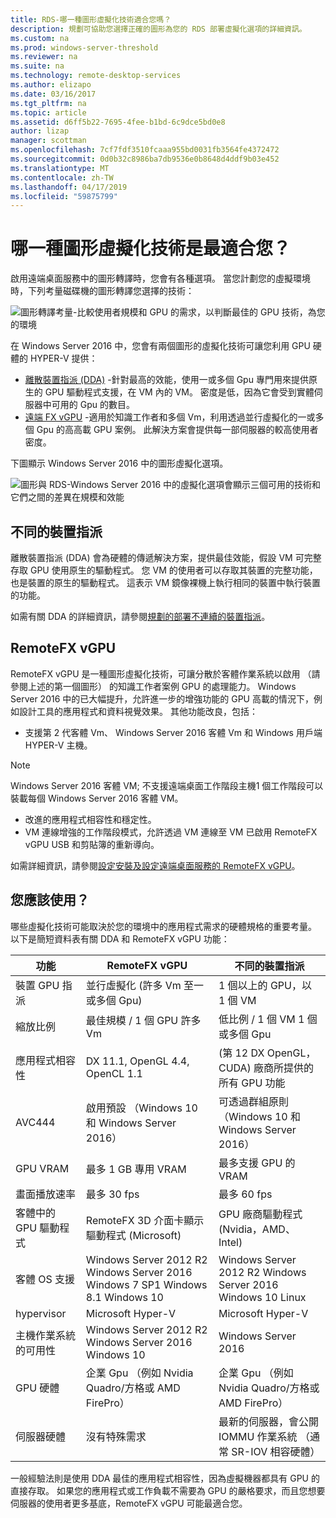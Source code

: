 ```yaml
---
title: RDS-哪一種圖形虛擬化技術適合您嗎？
description: 規劃可協助您選擇正確的圖形為您的 RDS 部署虛擬化選項的詳細資訊。
ms.custom: na
ms.prod: windows-server-threshold
ms.reviewer: na
ms.suite: na
ms.technology: remote-desktop-services
ms.author: elizapo
ms.date: 03/16/2017
ms.tgt_pltfrm: na
ms.topic: article
ms.assetid: d6ff5b22-7695-4fee-b1bd-6c9dce5bd0e8
author: lizap
manager: scottman
ms.openlocfilehash: 7cf7fdf3510fcaaa955bd0031fb3564fe4372472
ms.sourcegitcommit: 0d0b32c8986ba7db9536e0b8648d4ddf9b03e452
ms.translationtype: MT
ms.contentlocale: zh-TW
ms.lasthandoff: 04/17/2019
ms.locfileid: "59875799"
---
```

# <a name="which-graphics-virtualization-technology-is-right-for-you"></a>哪一種圖形虛擬化技術是最適合您？

啟用遠端桌面服務中的圖形轉譯時，您會有各種選項。 當您計劃您的虛擬環境時，下列考量磁碟機的圖形轉譯您選擇的技術：

![圖形轉譯考量-比較使用者規模和 GPU 的需求，以判斷最佳的 GPU 技術，為您的環境](media/rds-gpu.png)

在 Windows Server 2016 中，您會有兩個圖形的虛擬化技術可讓您利用 GPU 硬體的 HYPER-V 提供：

- [離散裝置指派 (DDA)](#discrete-device-assignment) -針對最高的效能，使用一或多個 Gpu 專門用來提供原生的 GPU 驅動程式支援，在 VM 內的 VM。 密度是低，因為它會受到實體伺服器中可用的 Gpu 的數目。 
- [遠端 FX vGPU](#remotefx-vgpu) -適用於知識工作者和多個 Vm，利用透過並行虛擬化的一或多個 Gpu 的高高載 GPU 案例。 此解決方案會提供每一部伺服器的較高使用者密度。

下圖顯示 Windows Server 2016 中的圖形虛擬化選項。

![圖形與 RDS-Windows Server 2016 中的虛擬化選項會顯示三個可用的技術和它們之間的差異在規模和效能](media/rds-graphics-virtualization.png)

## <a name="discrete-device-assignment"></a>不同的裝置指派
離散裝置指派 (DDA) 會為硬體的傳遞解決方案，提供最佳效能，假設 VM 可完整存取 GPU 使用原生的驅動程式。 您 VM 的使用者可以存取其裝置的完整功能，也是裝置的原生的驅動程式。 這表示 VM 鏡像裸機上執行相同的裝置中執行裝置的功能。

如需有關 DDA 的詳細資訊，請參閱[規劃的部署不連續的裝置指派](../../virtualization/hyper-v/plan/plan-for-deploying-devices-using-discrete-device-assignment.md)。

## <a name="remotefx-vgpu"></a>RemoteFX vGPU 
RemoteFX vGPU 是一種圖形虛擬化技術，可讓分散於客體作業系統以啟用 （請參閱上述的第一個圖形） 的知識工作者案例 GPU 的處理能力。 Windows Server 2016 中的已大幅提升，允許進一步的增強功能的 GPU 高載的情況下，例如設計工具的應用程式和資料視覺效果。 其他功能改良，包括：

-   支援第 2 代客體 Vm、 Windows Server 2016 客體 Vm 和 Windows 用戶端 HYPER-V 主機。
   >[!NOTE] 
   > Windows Server 2016 客體 VM; 不支援遠端桌面工作階段主機1 個工作階段可以裝載每個 Windows Server 2016 客體 VM。

-   改進的應用程式相容性和穩定性。
-   VM 連線增強的工作階段模式，允許透過 VM 連線至 VM 已啟用 RemoteFX vGPU USB 和剪貼簿的重新導向。

如需詳細資訊，請參閱[設定安裝及設定遠端桌面服務的 RemoteFX vGPU](rds-remotefx-vgpu.md)。

## <a name="which-should-you-use"></a>您應該使用？

哪些虛擬化技術可能取決於您的環境中的應用程式需求的硬體規格的重要考量。 以下是簡短資料表有關 DDA 和 RemoteFX vGPU 功能：

| 功能               | RemoteFX vGPU                                                                       | 不同的裝置指派                                             |
|-----------------------|-------------------------------------------------------------------------------------|------------------------------------------------------------------------|
| 裝置 GPU 指派 | 並行虛擬化 (許多 Vm 至一或多個 Gpu)                                     | 1 個以上的 GPU，以 1 個 VM                                                  |
| 縮放比例                 | 最佳規模 / 1 個 GPU 許多 Vm                                                      | 低比例 / 1 個 VM 1 個或多個 Gpu                                     |
| 應用程式相容性     | DX 11.1, OpenGL 4.4, OpenCL 1.1                                                     | (第 12 DX OpenGL，CUDA) 廠商所提供的所有 GPU 功能          |
| AVC444                | 啟用預設 （Windows 10 和 Windows Server 2016）                             | 可透過群組原則 （Windows 10 和 Windows Server 2016）    |
| GPU VRAM              | 最多 1 GB 專用 VRAM                                                           | 最多支援 GPU 的 VRAM                                        |
| 畫面播放速率            | 最多 30 fps                                                                         | 最多 60 fps                                                            |
| 客體中的 GPU 驅動程式   | RemoteFX 3D 介面卡顯示驅動程式 (Microsoft)                                      | GPU 廠商驅動程式 (Nvidia，AMD、 Intel)                                 |
| 客體 OS 支援      |  Windows Server 2012 R2  Windows Server 2016  Windows 7 SP1  Windows 8.1 Windows 10 |  Windows Server 2012 R2  Windows Server 2016  Windows 10 Linux         |
| hypervisor            | Microsoft Hyper-V                                                                   | Microsoft Hyper-V                                                      |
| 主機作業系統的可用性  |  Windows Server 2012 R2  Windows Server 2016 Windows 10                             | Windows Server 2016                                                    |
| GPU 硬體          | 企業 Gpu （例如 Nvidia Quadro/方格或 AMD FirePro）                         | 企業 Gpu （例如 Nvidia Quadro/方格或 AMD FirePro）            |
| 伺服器硬體       | 沒有特殊需求                                                             | 最新的伺服器，會公開 IOMMU 作業系統 （通常 SR-IOV 相容硬體） |

一般經驗法則是使用 DDA 最佳的應用程式相容性，因為虛擬機器都具有 GPU 的直接存取。 如果您的應用程式或工作負載不需要為 GPU 的嚴格要求，而且您想要伺服器的使用者更多基底，RemoteFX vGPU 可能最適合您。